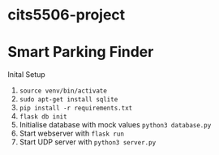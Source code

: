 # cits5506-project
# Smart Parking Finder

Inital Setup
1. `source venv/bin/activate`
2. `sudo apt-get install sqlite`
3. `pip install -r requirements.txt`
4. `flask db init`
5. Initialise database with mock values `python3 database.py`
6. Start webserver with `flask run`
7. Start UDP server with `python3 server.py`

